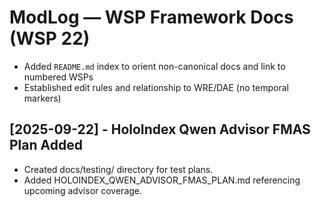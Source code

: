 # ModLog — WSP Framework Docs (WSP 22)

- Added `README.md` index to orient non-canonical docs and link to numbered WSPs
- Established edit rules and relationship to WRE/DAE (no temporal markers)
## [2025-09-22] - HoloIndex Qwen Advisor FMAS Plan Added
- Created docs/testing/ directory for test plans.
- Added HOLOINDEX_QWEN_ADVISOR_FMAS_PLAN.md referencing upcoming advisor coverage.
